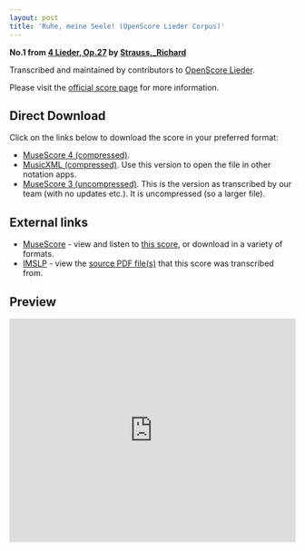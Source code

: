 ```yaml
---
layout: post
title: 'Ruhe, meine Seele! (OpenScore Lieder Corpus)'
---
```


__No.1 from [4 Lieder, Op.27](https://fourscoreandmore.org/openscore/lieder/Strauss,_Richard/4_Lieder,_Op.27/) by [Strauss,_Richard](https://fourscoreandmore.org/openscore/lieder/Strauss,_Richard)__

Transcribed and maintained by contributors to [OpenScore Lieder].

Please visit the [official score page] for more information.

[official score page]: https://musescore.com/openscore-lieder-corpus/scores/6183554
[OpenScore Lieder]: https://musescore.com/openscore-lieder-corpus

## Direct Download

Click on the links below to download the score in your preferred format:
- [MuseScore 4 (compressed)](https://fourscoreandmore.org/openscore/lieder/Strauss,_Richard/4_Lieder,_Op.27/1_Ruhe,_meine_Seele%21.mscz).
- [MusicXML (compressed)](https://fourscoreandmore.org/openscore/lieder/Strauss,_Richard/4_Lieder,_Op.27/1_Ruhe,_meine_Seele%21.mxl). Use this version to open the file in other notation apps.
- [MuseScore 3 (uncompressed)](https://raw.githubusercontent.com/OpenScore/Lieder/refs/heads/main/scores/Strauss,_Richard/4_Lieder,_Op.27/1_Ruhe,_meine_Seele%21/lc6183554.mscx). This is the version as transcribed by our team (with no updates etc.). It is uncompressed (so a larger file).

## External links

- [MuseScore] - view and listen to [this score][MuseScore], or download in a variety of formats.
- [IMSLP] - view the [source PDF file(s)][IMSLP] that this score was transcribed from.

[MuseScore]: https://musescore.com/score/6183554
[IMSLP]: https://imslp.org/wiki/Special:ReverseLookup/135548

## Preview

<iframe width="100%" height="394" src="https://musescore.com/openscore-lieder-corpus/scores/6183554/embed" frameborder="0" allowfullscreen allow="autoplay; fullscreen"></iframe>
